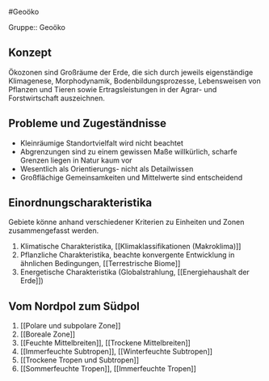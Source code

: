#Geoöko 

Gruppe:: Geoöko

## Konzept

Ökozonen sind Großräume der Erde, die sich durch jeweils eigenständige Klimagenese, Morphodynamik, Bodenbildungsprozesse, Lebensweisen von Pflanzen und Tieren sowie Ertragsleistungen in der Agrar- und Forstwirtschaft auszeichnen.

## Probleme und Zugeständnisse

- Kleinräumige Standortvielfalt wird nicht beachtet
- Abgrenzungen sind zu einem gewissen Maße willkürlich, scharfe Grenzen liegen in Natur kaum vor
- Wesentlich als Orientierungs- nicht als Detailwissen
- Großflächige Gemeinsamkeiten und Mittelwerte sind entscheidend

## Einordnungscharakteristika

Gebiete könne anhand verschiedener Kriterien zu Einheiten und Zonen zusammengefasst werden.

1. Klimatische Charakteristika, [[Klimaklassifikationen (Makroklima)]]
2. Pflanzliche Charakteristika, beachte konvergente Entwicklung in ähnlichen Bedingungen, [[Terrestrische Biome]]
3. Energetische Charakteristika (Globalstrahlung, [[Energiehaushalt der Erde]])

## Vom Nordpol zum Südpol

1. [[Polare und subpolare Zone]]
2. [[Boreale Zone]]
3. [[Feuchte Mittelbreiten]], [[Trockene Mittelbreiten]]
4. [[Immerfeuchte Subtropen]], [[Winterfeuchte Subtropen]]
5. [[Trockene Tropen und Subtropen]]
6. [[Sommerfeuchte Tropen]], [[Immerfeuchte Tropen]]